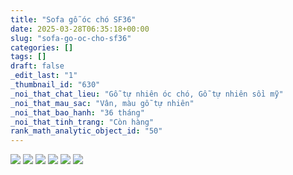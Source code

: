 ```yaml
---
title: "Sofa gỗ óc chó SF36"
date: 2025-03-28T06:35:18+00:00
slug: "sofa-go-oc-cho-sf36"
categories: []
tags: []
draft: false
_edit_last: "1"
_thumbnail_id: "630"
_noi_that_chat_lieu: "Gỗ tự nhiên óc chó, Gỗ tự nhiên sồi mỹ"
_noi_that_mau_sac: "Vân, màu gỗ tự nhiên"
_noi_that_bao_hanh: "36 tháng"
_noi_that_tinh_trang: "Còn hàng"
rank_math_analytic_object_id: "50"
---
```

![](https://romax.vn/wp-content/uploads/2025/03/sofa-go-oc-cho-sf36-1-1280x960.webp) ![](https://romax.vn/wp-content/uploads/2025/03/sofa-go-oc-cho-sf36-2-1280x960.webp) ![](https://romax.vn/wp-content/uploads/2025/03/sofa-go-oc-cho-sf36-3-1280x1706.webp) ![](https://romax.vn/wp-content/uploads/2025/03/sofa-go-oc-cho-sf36-4-1280x960.webp) ![](https://romax.vn/wp-content/uploads/2025/03/sofa-go-oc-cho-sf36-5-1280x960.webp) ![](https://romax.vn/wp-content/uploads/2025/03/sofa-go-oc-cho-sf36-6-1280x1706.webp)